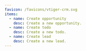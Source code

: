 ```yaml
---
favicon: /favicons/vtiger-crm.svg
items:
  - name: Create opportunity
    desc: Create a new opportunity.
  - name: Create todo
    desc: Create a new todo.
  - name: Create lead
    desc: Create a new lead.
---
```


<script setup>
  import CustomListing from '../../components/CustomListing.vue'
</script>

<CustomListing />
